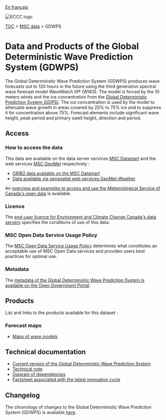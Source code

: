 [En français](readme_gdwps_fr.md)

![ECCC logo](../../img_eccc-logo.png)

[TOC](../../readme_en.md) > [MSC data](../readme_en.md) > GDWPS

# Data and Products of the Global Deterministic Wave Prediction System (GDWPS) 

The Global Deterministic Wave Prediction System (GDWPS) produces wave forecasts out to 120 hours in the future using the third generation spectral wave forecast model WaveWatch III® (WW3). The model is forced by the 10 meters winds and the ice concentration from the [Global Deterministic Prediction System (GDPS)](../nwp_gdps/readme_gdps_en.md). The ice concentration is used by the model to attenuate wave growth in areas covered by 25% to 75% ice and to suppress it for concentration above 75%. Forecast elements include significant wave height, peak period and primary swell height, direction and period.

## Access

### How to access the data

This data are available on the data server services [MSC Datamart](../../msc-datamart/readme_en.md) and the web services [MSC GeoMet](../../msc-geomet/readme_en.md) respectively :

* [GRIB2 data available on the MSC Datamart](readme_gdwps-datamart_en.md) 
* [Data available via geospatial web services GeoMet-Weather](../../msc-geomet/readme_en.md)

An [overview and examples to access and use the Meteorological Service of Canada's open data](../../usage/readme_en.md) is available.

### Licence

The [end-user licence for Environment and Climate Change Canada's data servers](../../licence/readme_en.md) specifies the conditions of use of this data.

### MSC Open Data Service Usage Policy

The [MSC Open Data Service Usage Policy](../../usage-policy/readme_en.md) determines what constitutes an acceptable use of MSC Open Data services and provides users best practices for optimal use.

### Metadata

The [metadata of the Global Deterministic Wave Prediction System is available on the Open Government Portal](https://open.canada.ca/data/en/dataset/803a6e2a-41ed-44c2-9eeb-1b5306b4048e).

## Products

List and links to the products available for this dataset :

### Forecast maps

* [Maps of wave models](https://weather.gc.ca/model_forecast/wave_e.html)

## Technical documentation

* [Current version of the Global Deterministic Wave Prediction System](https://collaboration.cmc.ec.gc.ca/cmc/CMOI/product_guide/docs/tech_specifications/tech_specifications_GDWPS_e.pdf)
* [Technical note](https://collaboration.cmc.ec.gc.ca/cmc/CMOI/product_guide/docs/tech_notes/technote_gdwps_e.pdf)
* [Diagram of dependencies](https://collaboration.cmc.ec.gc.ca/cmc/cmos/public_doc/msc-data/nwep-dependency-diagrams/system_GDWPS_en.svg)
* [Factsheet associated with the latest innovation cycle](https://collaboration.cmc.ec.gc.ca/cmc/CMOI/product_guide/docs/fact_sheets/factsheet_gdwps_e.pdf)

## Changelog

The chronology of changes to the Global Deterministic Wave Prediction System (GDWPS) is available [here](changelog_gdwps_en.md).


